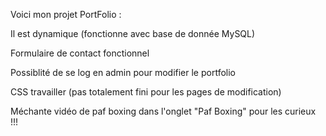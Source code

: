 Voici mon projet PortFolio : 

Il est dynamique (fonctionne avec base de donnée MySQL)

Formulaire de contact fonctionnel 

Possiblité de se log en admin pour modifier le portfolio 

CSS travailler (pas totalement fini pour les pages de modification) 

Méchante vidéo de paf boxing dans l'onglet "Paf Boxing" pour les curieux !!! 
